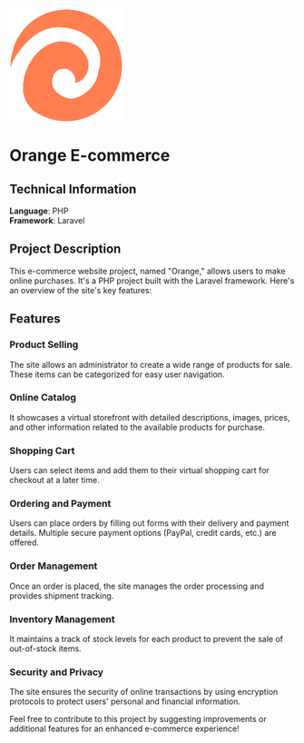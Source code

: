 <img src="./public/assets/public/img/logo.svg" height="200px" width="200px"/>

# Orange E-commerce

## Technical Information
**Language**: PHP   
**Framework**: Laravel

## Project Description
This e-commerce website project, named "Orange," allows users to make online purchases. It's a PHP project built with the Laravel framework. Here's an overview of the site's key features:

## Features
### Product Selling
The site allows an administrator to create a wide range of products for sale. These items can be categorized for easy user navigation.

### Online Catalog
It showcases a virtual storefront with detailed descriptions, images, prices, and other information related to the available products for purchase.

### Shopping Cart
Users can select items and add them to their virtual shopping cart for checkout at a later time.

### Ordering and Payment
Users can place orders by filling out forms with their delivery and payment details. Multiple secure payment options (PayPal, credit cards, etc.) are offered.

### Order Management
Once an order is placed, the site manages the order processing and provides shipment tracking.

### Inventory Management
It maintains a track of stock levels for each product to prevent the sale of out-of-stock items.

### Security and Privacy
The site ensures the security of online transactions by using encryption protocols to protect users' personal and financial information.

Feel free to contribute to this project by suggesting improvements or additional features for an enhanced e-commerce experience!
